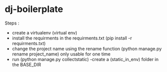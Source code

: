 # dj-boilerplate

Steps :

- create a virtualenv (virtual env)
- install the requirments in the requirments.txt (pip install -r requirments.txt)
- change the project name using the rename function (python manage.py rename project_name) only usable for one time
- run (python manage.py collectstatic)
-create a (static_in_env) folder in the BASE_DIR
